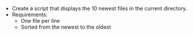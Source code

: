 - Create a script that displays the 10 newest files in the current directory.
- Requirements:
	- One file per line
	- Sorted from the newest to the oldest
